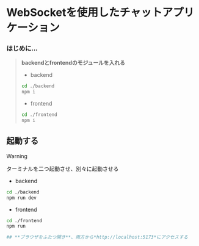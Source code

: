 # WebSocketを使用したチャットアプリケーション

### はじめに...
>**backendとfrontendのモジュールを入れる**
>
>- backend
>```bash
>cd ./backend
>npm i
>```
>
>- frontend
>```bash
>cd ./frontend
>npm i
>```

## 起動する
>[!WARNING]
>ターミナルを二つ起動させ、別々に起動させる

- backend
```bash
cd ./backend
npm run dev
```

- frontend
```bash
cd ./frontend
npm run 

## **ブラウザをふたつ開き**、両方から*http://localhost:5173*にアクセスする
